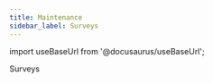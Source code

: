 ```yaml
---
title: Maintenance
sidebar_label: Surveys
---
```


import useBaseUrl from '@docusaurus/useBaseUrl'; 

<span className="hero__title">Surveys</span>